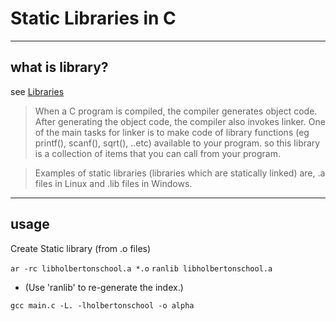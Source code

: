 # Static Libraries in C

----
## what is library?
see [Libraries](https://www.geeksforgeeks.org/static-vs-dynamic-libraries/)

> When a C program is compiled, the compiler generates object code. After generating the object code, the compiler also invokes linker. One of the main tasks for linker is to make code of library functions (eg printf(), scanf(), sqrt(), ..etc) available to your program. so this library is a collection of items that you can call from your program. 

> Examples of static libraries (libraries which are statically linked) are, .a files in Linux and .lib files in Windows.

----
## usage
 Create Static library (from .o files) 

``` ar -rc libholbertonschool.a *.o ```
``` ranlib libholbertonschool.a ```

* (Use 'ranlib' to re-generate the index.)

``` gcc main.c -L. -lholbertonschool -o alpha ```